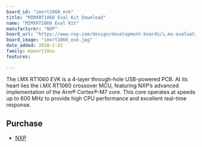 ```yaml
---
board_id: "imxrt1060_evk"
title: "MIMXRT1060 Eval Kit Download"
name: "MIMXRT1060 Eval Kit"
manufacturer: "NXP"
board_url: "https://www.nxp.com/design/development-boards/i.mx-evaluation-and-development-boards/i.mx-rt1060-evaluation-kit:MIMXRT1060-EVK"
board_image: "imxrt1060_evk.jpg"
date_added: 2020-1-31
family: mimxrt10xx
features:

---
```

The i.MX RT1060 EVK is a 4-layer through-hole USB-powered PCB. At its heart lies the i.MX RT1060 crossover MCU, featuring NXP’s advanced implementation of the Arm® Cortex®-M7 core. This core operates at speeds up to 600 MHz to provide high CPU performance and excellent real-time response.

## Purchase
* [NXP](https://www.nxp.com/design/development-boards/i.mx-evaluation-and-development-boards/i.mx-rt1060-evaluation-kit:MIMXRT1060-EVK)
